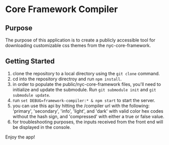 # Core Framework Compiler

## Purpose
The purpose of this application is to create a publicly accessible tool for downloading customizable css themes from the nyc-core-framework.

## Getting Started
1. clone the repository to a local directory using the ```git clone``` command.
2. cd into the repository directroy and run ```npm install```.
3. in order to populate the public/nyc-core-framework files, you'll need to initialize and update the submodule. Run ```git submodule init``` and ```git submodule update```.
3. run ```set DEBUG=framework-compiler:* & npm start``` to start the server.
4. you can use this api by hitting the /compiler url with the following: 'primary', 'secondary', 'info', 'light', and 'dark' with valid color hex codes without the hash sign, and 'compressed' with either a true or false value.
5. for troubleshooting purposes, the inputs received from the front end will be displayed in the console.

Enjoy the app!
